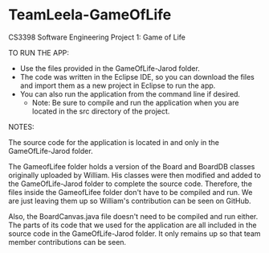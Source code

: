 # TeamLeela-GameOfLife
CS3398 Software Engineering Project 1: Game of Life

TO RUN THE APP: 
- Use the files provided in the GameOfLife-Jarod folder. 
- The code was written in the Eclipse IDE, so you can download the files and import them as a new project in Eclipse to run the app. 
- You can also run the application from the command line if desired. 
  - Note: Be sure to compile and run the application when you are located in the src directory of the project. 

NOTES: 

The source code for the application is located in and only in the GameOfLife-Jarod folder. 

The GameofLifee folder holds a version of the Board and BoardDB classes originally uploaded by William. His classes were then modified and added to the GameOfLife-Jarod folder to complete the source code. Therefore, the files inside the GameofLifee folder don't have to be compiled and run. We are just leaving them up so William's contribution can be seen on GitHub. 

Also, the BoardCanvas.java file doesn't need to be compiled and run either. The parts of its code that we used for the application are all included in the source code in the GameOfLife-Jarod folder. It only remains up so that team member contributions can be seen. 
